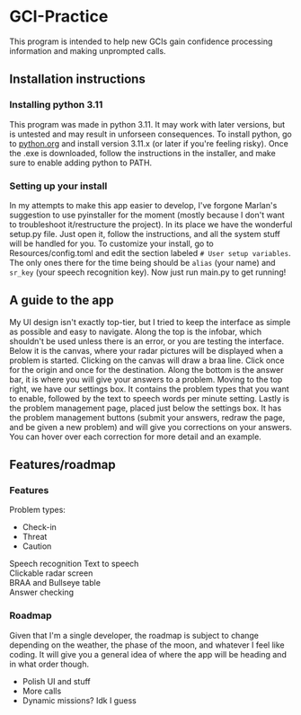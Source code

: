 # GCI-Practice  

This program is intended to help new GCIs gain confidence processing information and making unprompted calls.  

## Installation instructions  

### Installing python 3.11  

This program was made in python 3.11. It may work with later versions, but is untested and may result in
unforseen consequences. To install python, go to [python.org](https://www.python.org/) and install version 3.11.x (or
later if you're feeling risky). Once the .exe is downloaded, follow the instructions in the installer, and make sure to
enable adding python to PATH.

### Setting up your install  

In my attempts to make this app easier to develop, I've forgone Marlan's suggestion to use pyinstaller for the moment
(mostly because I don't want to troubleshoot it/restructure the project). In its place we have the wonderful setup.py
file. Just open it, follow the instructions, and all the system stuff will be handled for you. To customize your
install, go to Resources/config.toml and edit the section labeled `# User setup variables`. The only ones there for the
time being should be `alias` (your name) and `sr_key` (your speech recognition key). Now just run main.py to get 
running!

## A guide to the app

My UI design isn't exactly top-tier, but I tried to keep the interface as simple as possible and easy to navigate. 
Along the top is the infobar, which shouldn't be used unless there is an error, or you are testing the interface. Below
it is the canvas, where your radar pictures will be displayed when a problem is started. Clicking on the canvas will 
draw a braa line. Click once for the origin and once for the destination. Along the bottom is the answer bar, it is 
where you will give your answers to a problem. Moving to the top right, we have our settings box. It contains the problem
types that you want to enable, followed by the text to speech words per minute setting. Lastly is the problem management 
page, placed just below the settings box. It has the problem management buttons (submit your answers, redraw the page, and 
be given a new problem) and will give you corrections on your answers. You can hover over each correction for more detail
and an example.  

## Features/roadmap

### Features

Problem types: 

- Check-in  
- Threat  
- Caution  

Speech recognition
Text to speech  
Clickable radar screen  
BRAA and Bullseye table  
Answer checking  

### Roadmap

Given that I'm a single developer, the roadmap is subject to change depending on the weather, the phase of the moon, 
and whatever I feel like coding. It will give you a general idea of where the app will be heading and in what order though.  

- Polish UI and stuff
- More calls
- Dynamic missions? Idk I guess
